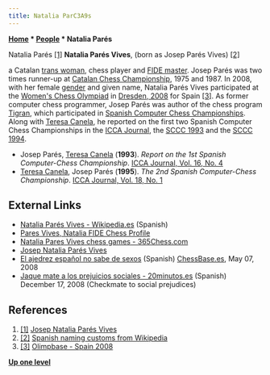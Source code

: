 ```yaml
---
title: Natalia ParC3A9s
---
```

**[Home](Home "Home") \* [People](People "People") \* Natalia Parés**



 [](http://www.bidmonfa.com/pares_josep.htm) Natalia Parés <a id="cite-note-1" href="#cite-ref-1">[1]</a> 
**Natalia Parés Vives**, (born as Josep Parés Vives) <a id="cite-note-2" href="#cite-ref-2">[2]</a>  

a Catalan [trans woman](https://en.wikipedia.org/wiki/Trans_woman), chess player and [FIDE master](https://en.wikipedia.org/wiki/FIDE_titles#FIDE_Master_.28FM.29). Josep Parés was two times runner-up at [Catalan Chess Championship](https://ca.wikipedia.org/wiki/Campionat_de_Catalunya_d'escacs), 1975 and 1987. In 2008, with her female [gender](https://en.wikipedia.org/wiki/Gender) and given name, Natalia Parés Vives participated at the [Women's Chess Olympiad](https://en.wikipedia.org/wiki/Women's_Chess_Olympiad) in [Dresden, 2008](https://en.wikipedia.org/wiki/38th_Chess_Olympiad) for Spain <a id="cite-note-3" href="#cite-ref-3">[3]</a>.
As former computer chess programmer, Josep Parés was author of the chess program [Tigran](Tigran_ES "Tigran ES"), which participated in [Spanish Computer Chess Championships](Spanish_Computer_Chess_Championship "Spanish Computer Chess Championship"). Along with [Teresa Canela](Teresa_Canela "Teresa Canela"), he reported on the first two Spanish Computer Chess Championships in the [ICCA Journal](ICGA_Journal "ICGA Journal"), the [SCCC 1993](SCCC_1993 "SCCC 1993") and the [SCCC 1994](SCCC_1994 "SCCC 1994"). 






* Josep Parés, [Teresa Canela](Teresa_Canela "Teresa Canela") (**1993**). *Report on the 1st Spanish Computer-Chess Championship*. [ICCA Journal, Vol. 16, No. 4](ICGA_Journal#16_4 "ICGA Journal")
* [Teresa Canela](Teresa_Canela "Teresa Canela"), Josep Parés (**1995**). *The 2nd Spanish Computer-Chess Championship*. [ICCA Journal, Vol. 18, No. 1](ICGA_Journal#18_1 "ICGA Journal")


## External Links


* [Natalia Parés Vives - Wikipedia.es](https://es.wikipedia.org/wiki/Natalia_Par%C3%A9s_Vives) (Spanish)
* [Pares Vives, Natalia FIDE Chess Profile](http://ratings.fide.com/card.phtml?event=2200465)
* [Natalia Pares Vives chess games - 365Chess.com](https://www.365chess.com/players/Natalia_Pares_Vives)
* [Josep Natalia Parés Vives](http://www.bidmonfa.com/pares_josep.htm)
* [El ajedrez español no sabe de sexos](https://es.chessbase.com/post/el-ajedrez-espaol-no-sabe-de-sexos) (Spanish) [ChessBase.es](ChessBase "ChessBase"), May 07, 2008
* [Jaque mate a los prejuicios sociales - 20minutos.es](https://www.20minutos.es/deportes/noticia/natalia-pares-ajedrez-437192/0/) (Spanish) December 17, 2008 (Checkmate to social prejudices)


## References


1. <a id="cite-ref-1" href="#cite-note-1">[1]</a> [Josep Natalia Parés Vives](http://www.bidmonfa.com/pares_josep.htm)
2. <a id="cite-ref-2" href="#cite-note-2">[2]</a> [Spanish naming customs from Wikipedia](https://en.wikipedia.org/wiki/Spanish_naming_customs)
3. <a id="cite-ref-3" href="#cite-note-3">[3]</a> [Olimpbase - Spain 2008](http://www.olimpbase.org/photo/Teams/08spain.html)

**[Up one level](People "People")**







 
